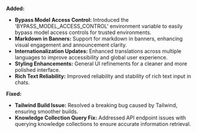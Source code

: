 **Added:**
- **Bypass Model Access Control:** Introduced the 'BYPASS_MODEL_ACCESS_CONTROL' environment variable to easily bypass model access controls for trusted environments.
- **Markdown in Banners:** Support for markdown in banners, enhancing visual engagement and announcement clarity.
- **Internationalization Updates:** Enhanced translations across multiple languages to improve accessibility and global user experience.
- **Styling Enhancements:** General UI refinements for a cleaner and more polished interface.
- **Rich Text Reliability:** Improved reliability and stability of rich text input in chats.

**Fixed:**
- **Tailwind Build Issue:** Resolved a breaking bug caused by Tailwind, ensuring smoother builds.
- **Knowledge Collection Query Fix:** Addressed API endpoint issues with querying knowledge collections to ensure accurate information retrieval.